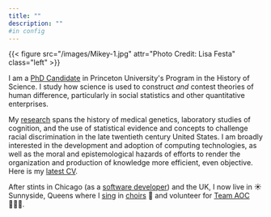 ```yaml
---
title: ""
description: ""
#in config
---
```


{{< figure src="/images/Mikey-1.jpg" attr="Photo Credit: Lisa Festa" class="left" >}}

I am a [PhD Candidate](https://history.princeton.edu/people/michael-mcgovern) in Princeton University's Program in the History of Science. I study how science is used to construct _and_ contest theories of human difference, particularly in social statistics and other quantitative enterprises.

My [research](/research/) spans the history of medical genetics, laboratory studies of cognition, and the use of statistical evidence and concepts to challenge racial discrimination in the late twentieth century United States. I am broadly interested in the development and adoption of computing technologies, as well as the moral and epistemological hazards of efforts to render the organization and production of knowledge more efficient, even objective. Here is my [latest CV](/pdf/McGovern_AY7_CV_2.pdf).

After stints in Chicago (as a [software developer](https://www.mcmaster.com/)) and the UK, I now live in ☀️ Sunnyside, Queens  where I [sing](https://stlukeinthefields.org/music-arts/choirs/#choir) in [choirs](https://www.trinitywallstreet.org/music-arts/ensembles/downtown-voices) 🎵 and volunteer for [Team AOC](https://www.ocasiocortez.com/volunteer)‍ 🙋🏻‍♂️.
